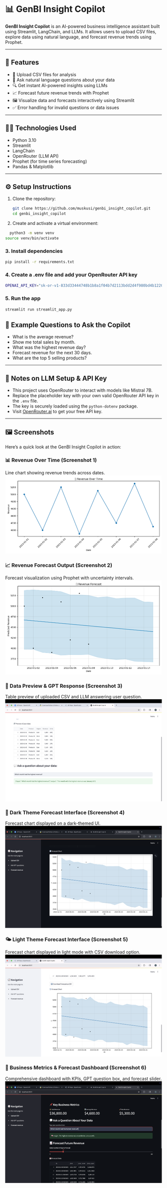 # 📊 GenBI Insight Copilot

**GenBI Insight Copilot** is an AI-powered business intelligence assistant built using Streamlit, LangChain, and LLMs. It allows users to upload CSV files, explore data using natural language, and forecast revenue trends using Prophet.

---

## 🚀 Features

- 📁 Upload CSV files for analysis
- 💬 Ask natural language questions about your data
- 🔍 Get instant AI-powered insights using LLMs
- 📈 Forecast future revenue trends with Prophet
- 🖼️ Visualize data and forecasts interactively using Streamlit
- ✅ Error handling for invalid questions or data issues

---

## 🧑‍💻 Technologies Used

- Python 3.10
- Streamlit
- LangChain
- OpenRouter (LLM API)
- Prophet (for time series forecasting)
- Pandas & Matplotlib

---

## ⚙️ Setup Instructions

1. Clone the repository:
   ```bash
   git clone https://github.com/muskusi/genbi_insight_copilot.git
   cd genbi_insight_copilot

2. Create and activate a virtual environment:
 ```bash
   python3 -m venv venv
source venv/bin/activate
```

### 3. Install dependencies

```bash
pip install -r requirements.txt
```


###  4. Create a .env file and add your OpenRouter API key
```bash
OPENAI_API_KEY="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"
```

###  5. Run the app
```bash
streamlit run streamlit_app.py
```
## 💬 Example Questions to Ask the Copilot

- What is the average revenue?
- Show me total sales by month.
- What was the highest revenue day?
- Forecast revenue for the next 30 days.
- What are the top 5 selling products?

---

## 🔐 Notes on LLM Setup & API Key

- This project uses OpenRouter to interact with models like Mistral 7B.
- Replace the placeholder key with your own valid OpenRouter API key in the `.env` file.
- The key is securely loaded using the `python-dotenv` package.
- Visit [OpenRouter.ai](https://openrouter.ai) to get your free API key.

---
## 🖼️ Screenshots

Here’s a quick look at the GenBI Insight Copilot in action:

### 📊 Revenue Over Time (Screenshot 1)  
Line chart showing revenue trends across dates.  
![Revenue Chart](images/screenshot1.png)

### 📈 Revenue Forecast Output (Screenshot 2)  
Forecast visualization using Prophet with uncertainty intervals.  
![Forecast](images/screenshot2.png)

### 🧾 Data Preview & GPT Response (Screenshot 3)  
Table preview of uploaded CSV and LLM answering user question.  
![Q&A Preview](images/screenshot3.png)

### 🌙 Dark Theme Forecast Interface (Screenshot 4)  
Forecast chart displayed on a dark-themed UI.  
![Dark Forecast](images/screenshot4.png)

### 🌤️ Light Theme Forecast Interface (Screenshot 5)  
Forecast chart displayed in light mode with CSV download option.  
![Light Forecast](images/screenshot5.png)

### 📌 Business Metrics & Forecast Dashboard (Screenshot 6)  
Comprehensive dashboard with KPIs, GPT question box, and forecast slider.  
![KPI Dashboard](images/screenshot6.png)

